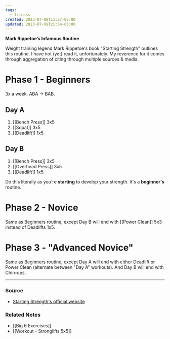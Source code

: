 ```yaml
---
tags:
  - fitness
created: 2023-07-08T11:37-05:00
updated: 2023-07-09T21:54-05:00
---
```

**Mark Rippetoe’s Infamous Routine**

Weight training legend Mark Rippetoe's book "Starting Strength" outlines this routine. I have not (yet) read it, unfortunately. My reverence for it comes through aggregation of citing through multiple sources & media.

# Phase 1 - Beginners

3x a week. ABA → BAB.

## Day A

1. [[Bench Press]] 3x5
2. [[Squat]] 3x5
3. [[Deadlift]] 1x5

## Day B

1. [[Bench Press]] 3x5
2. [[Overhead Press]] 3x5
3. [[Deadlift]] 1x5

Do this literally as you're **starting** to develop your strength. It's a **beginner's** routine.

# Phase 2 - Novice

Same as Beginners routine, except Day B will end with [[Power Clean]] 5x3 instead of Deadlifts 1x5.

# Phase 3 - "Advanced Novice"

Same as Beginners routine, except Day A will end with either Deadlift or Power Clean (alternate between "Day A" workouts). And Day B will end with Chin-ups.

---
### Source
- [Starting Strength's official website](https://startingstrength.com/get-started/programs)

### Related Notes
- [[Big 6 Exercises]] 
- [[Workout - Stronglifts 5x5]]